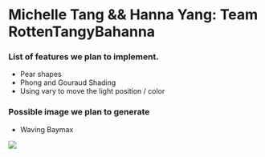 # Michelle Tang && Hanna Yang: Team RottenTangyBahanna

### List of features we plan to implement.
* Pear shapes
* Phong and Gouraud Shading
* Using vary to move the light position / color


### Possible image we plan to generate
* Waving Baymax

![](https://i.kym-cdn.com/photos/images/original/000/862/677/d12.gif)
